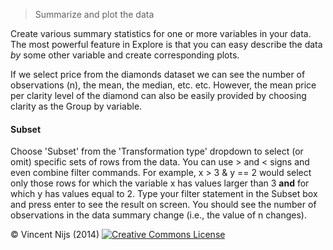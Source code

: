 > Summarize and plot the data

Create various summary statistics for one or more variables in your data. The most powerful feature in Explore is that you can easy describe the data _by_ some other variable and create corresponding plots. 

If we select price from the diamonds dataset we can see the number of observations (n), the mean, the median, etc. etc. However,  the mean price per clarity level of the diamond can also be easily provided by choosing clarity as the Group by variable.

#### Subset

Choose 'Subset' from the 'Transformation type' dropdown to select (or omit) specific sets of rows from the data. You can use > and < signs and even combine filter commands. For example, x > 3 & y == 2 would select only those rows for which the variable x has values larger than 3 __and__ for which y has values equal to 2. Type your filter statement in the Subset box and press enter to see the result on screen. You should see the number of observations in the data summary change (i.e., the value of n changes).

&copy; Vincent Nijs (2014) <a rel="license" href="http://creativecommons.org/licenses/by-nc-sa/4.0/" target="_blank"><img alt="Creative Commons License" style="border-width:0" src="imgs/80x15.png" /></a>
